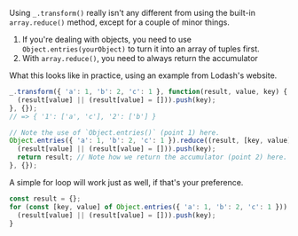 Using `_.transform()` really isn't any different from using the built-in `array.reduce()` method, except for a couple of minor things.

1. If you're dealing with objects, you need to use `Object.entries(yourObject)` to turn it into an array of tuples first.
2. With `array.reduce()`, you need to always return the accumulator

What this looks like in practice, using an example from Lodash's website.

```javascript
_.transform({ 'a': 1, 'b': 2, 'c': 1 }, function(result, value, key) {
  (result[value] || (result[value] = [])).push(key);
}, {});
// => { '1': ['a', 'c'], '2': ['b'] }

// Note the use of `Object.entries()` (point 1) here.
Object.entries({ 'a': 1, 'b': 2, 'c': 1 }).reduce((result, [key, value]) => {
  (result[value] || (result[value] = [])).push(key);
  return result; // Note how we return the accumulator (point 2) here.
}, {});
```

A simple for loop will work just as well, if that's your preference.

```javascript
const result = {};
for (const [key, value] of Object.entries({ 'a': 1, 'b': 2, 'c': 1 })) {
  (result[value] || (result[value] = [])).push(key);
}
```